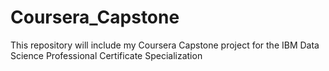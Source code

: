 # Coursera_Capstone
This repository will include my Coursera Capstone project for the IBM Data Science Professional Certificate Specialization
